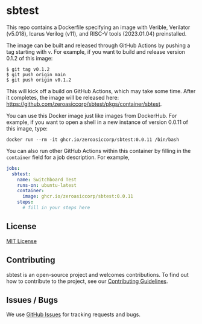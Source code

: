 # sbtest

This repo contains a Dockerfile specifying an image with Verible, Verilator (v5.018), Icarus Verilog (v11), and RISC-V tools (2023.01.04) preinstalled.

The image can be built and released through GitHub Actions by pushing a tag starting with `v`.  For example, if you want to build and release version 0.1.2 of this image:

```shell
$ git tag v0.1.2
$ git push origin main
$ git push origin v0.1.2
```

This will kick off a build on GitHub Actions, which may take some time.  After it completes, the image will be released here: https://github.com/zeroasiccorp/sbtest/pkgs/container/sbtest.

You can use this Docker image just like images from DockerHub.  For example, if you want to open a shell in a new instance of version 0.0.11 of this image, type:

```shell
docker run --rm -it ghcr.io/zeroasiccorp/sbtest:0.0.11 /bin/bash
```

You can also run other GitHub Actions within this container by filling in the `container` field for a job description.  For example,

```yaml
jobs:
  sbtest:
    name: Switchboard Test
    runs-on: ubuntu-latest
    container:
      image: ghcr.io/zeroasiccorp/sbtest:0.0.11
    steps:
      # fill in your steps here
```

## License

[MIT License](LICENSE)

## Contributing

sbtest is an open-source project and welcomes contributions. To find out how to contribute to the project, see our
[Contributing Guidelines](CONTRIBUTING.md).

## Issues / Bugs

We use [GitHub Issues](https://github.com/zeroasiccorp/sbtest/issues) for tracking requests and bugs.
